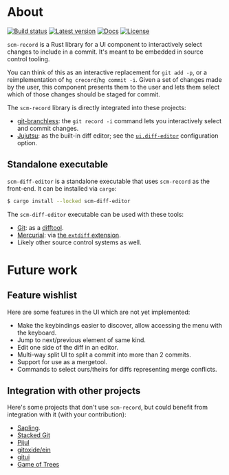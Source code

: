 # About

[Build status]: https://img.shields.io/github/actions/workflow/status/arxanas/scm-record/.github%2Fworkflows%2Flinux.yml
[link-build-status]: https://github.com/arxanas/scm-record/actions?branch=main
[Latest version]: https://img.shields.io/crates/v/scm-record.svg
[link-latest-version]: https://crates.io/crates/scm-record
[Docs]: https://img.shields.io/docsrs/scm-record
[link-docs]: https://docs.rs/scm-record/latest/scm_record/
[License]: https://img.shields.io/crates/l/scm-record
[link-license]: https://github.com/arxanas/scm-record/tree/main/scm-record

[![Build status]][link-build-status] [![Latest version]][link-latest-version] [![Docs]][link-docs] [![License]][link-license]

`scm-record` is a Rust library for a UI component to interactively select changes to include in a commit. It's meant to be embedded in source control tooling.

You can think of this as an interactive replacement for `git add -p`, or a reimplementation of `hg crecord`/`hg commit -i`. Given a set of changes made by the user, this component presents them to the user and lets them select which of those changes should be staged for commit.

The `scm-record` library is directly integrated into these projects:

- [git-branchless](https://github.com/arxanas/git-branchless): the `git record -i` command lets you interactively select and commit changes.
- [Jujutsu](https://github.com/martinvonz/jj): as the built-in diff editor; see the [`ui.diff-editor`](https://martinvonz.github.io/jj/latest/config/#editing-diffs) configuration option.

## Standalone executable

`scm-diff-editor` is a standalone executable that uses `scm-record` as the front-end. It can be installed via `cargo`:

```sh
$ cargo install --locked scm-diff-editor
```

The `scm-diff-editor` executable can be used with these tools:

- [Git](https://git-scm.org): as a [difftool](https://git-scm.com/docs/git-difftool).
- [Mercurial](https://www.mercurial-scm.org/): via [the `extdiff` extension](https://wiki.mercurial-scm.org/ExtdiffExtension).
- Likely other source control systems as well.

# Future work

## Feature wishlist

Here are some features in the UI which are not yet implemented:

- Make the keybindings easier to discover, allow accessing the menu with the keyboard.
- Jump to next/previous element of same kind.
- Edit one side of the diff in an editor.
- Multi-way split UI to split a commit into more than 2 commits.
- Support for use as a mergetool.
- Commands to select ours/theirs for diffs representing merge conflicts.


## Integration with other projects

Here's some projects that don't use `scm-record`, but could benefit from integration with it (with your contribution):

- [Sapling](https://sapling-scm.com/).
- [Stacked Git](https://stacked-git.github.io/)
- [Pijul](https://pijul.org/)
- [gitoxide/ein](https://github.com/Byron/gitoxide)
- [gitui](https://github.com/extrawurst/gitui)
- [Game of Trees](https://gameoftrees.org/)
